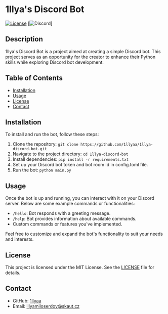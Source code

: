 # 1llya's Discord Bot

[![License](https://img.shields.io/badge/License-MIT-blue.svg)](LICENSE)
[![Discord](https://img.shields.io/badge/Join%20my-Discord-7289da.svg)]


## Description

1llya's Discord Bot is a project aimed at creating a simple Discord bot. This project serves as an opportunity for the creator to enhance their Python skills while exploring Discord bot development.

## Table of Contents

- [Installation](#installation)
- [Usage](#usage)
- [License](#license)
- [Contact](#contact)

## Installation

To install and run the bot, follow these steps:
1. Clone the repository: `git clone https://github.com/1llyaa/1llya-discord-bot.git`
2. Navigate to the project directory: `cd 1llya-discord-bot`
3. Install dependencies: `pip install -r requirements.txt`
4. Set up your Discord bot token and bot room id in config.toml file.
5. Run the bot: `python main.py`

## Usage

Once the bot is up and running, you can interact with it on your Discord server. Below are some example commands or functionalities:

- `/hello`: Bot responds with a greeting message.
- `/help`: Bot provides information about available commands.
- Custom commands or features you've implemented.

Feel free to customize and expand the bot's functionality to suit your needs and interests.


## License

This project is licensed under the MIT License. See the [LICENSE](LICENSE) file for details.

## Contact

- GitHub: [1llyaa](https://github.com/1llyaa)
- Email: illyamiloserdov@skaut.cz
